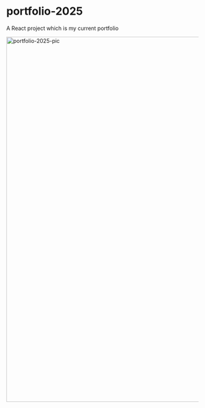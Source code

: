 # portfolio-2025

A React project which is my current portfolio

<img width="955" alt="portfolio-2025-pic" src="https://github.com/user-attachments/assets/6a9cf309-0b9d-48d6-abd4-88c6114a04f8" />
